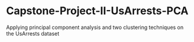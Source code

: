 # Capstone-Project-II-UsArrests-PCA
Applying principal component analysis and two clustering techniques on the UsArrests dataset
